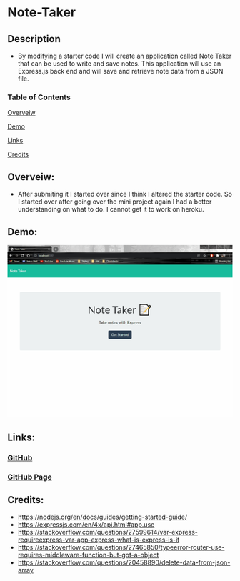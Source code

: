 # Note-Taker

## Description
* By modifying a starter code I will create an application called Note Taker that can be used to write and save notes. This application will use an Express.js back end and will save and retrieve note data from a JSON file.

### Table of Contents

[Overveiw](#Overveiw)

[Demo](#Demo)

[Links](#Links)

[Credits](#Credits)


## Overveiw:
* After submiting it I started over since I think I altered the starter code. So I started over after going over the mini project again I had a better understanding on what to do. I cannot get it to work on heroku.


## Demo:
![a demo of how to test the app](/demo.gif)

## Links:
### [GitHub](https://github.com/Acanthodoris/Note-Taker)

### [GitHub Page](https://acanthodoris.github.io/Note-Taker/)

## Credits:
* https://nodejs.org/en/docs/guides/getting-started-guide/
* https://expressjs.com/en/4x/api.html#app.use
* https://stackoverflow.com/questions/27599614/var-express-requireexpress-var-app-express-what-is-express-is-it
* https://stackoverflow.com/questions/27465850/typeerror-router-use-requires-middleware-function-but-got-a-object
* https://stackoverflow.com/questions/20458890/delete-data-from-json-array